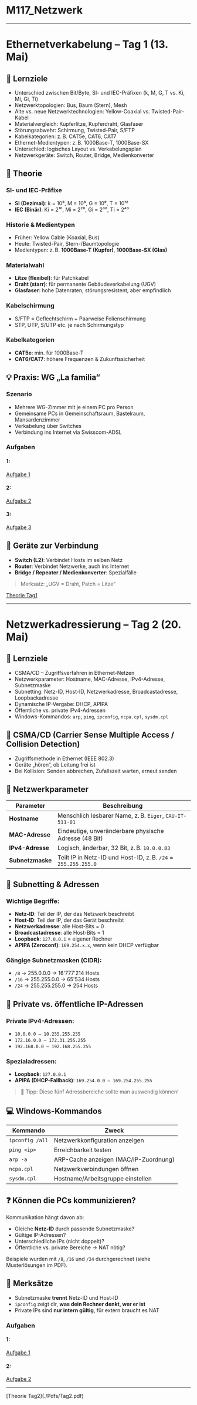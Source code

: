 # M117_Netzwerk
---
# Ethernetverkabelung – Tag 1 (13. Mai)

## 🎯 Lernziele
- Unterschied zwischen Bit/Byte, SI- und IEC-Präfixen (k, M, G, T vs. Ki, Mi, Gi, Ti)
- Netzwerktopologien: Bus, Baum (Stern), Mesh
- Alte vs. neue Netzwerktechnologien: Yellow-Coaxial vs. Twisted-Pair-Kabel
- Materialvergleich: Kupferlitze, Kupferdraht, Glasfaser
- Störungsabwehr: Schirmung, Twisted-Pair, S/FTP
- Kabelkategorien: z. B. CAT5e, CAT6, CAT7
- Ethernet-Medientypen: z. B. 1000Base-T, 1000Base-SX
- Unterschied: logisches Layout vs. Verkabelungsplan
- Netzwerkgeräte: Switch, Router, Bridge, Medienkonverter

## 📐 Theorie

### SI- und IEC-Präfixe
- **SI (Dezimal)**: k = 10³, M = 10⁶, G = 10⁹, T = 10¹²
- **IEC (Binär)**: Ki = 2¹⁰, Mi = 2²⁰, Gi = 2³⁰, Ti = 2⁴⁰

### Historie & Medientypen
- Früher: Yellow Cable (Koaxial, Bus)
- Heute: Twisted-Pair, Stern-/Baumtopologie
- Medientypen: z. B. **1000Base-T (Kupfer)**, **1000Base-SX (Glas)**

### Materialwahl
- **Litze (flexibel)**: für Patchkabel
- **Draht (starr)**: für permanente Gebäudeverkabelung (UGV)
- **Glasfaser**: hohe Datenraten, störungsresistent, aber empfindlich

### Kabelschirmung
- S/FTP = Geflechtschirm + Paarweise Folienschirmung
- STP, UTP, S/UTP etc. je nach Schirmungstyp

### Kabelkategorien
- **CAT5e**: min. für 1000Base-T
- **CAT6/CAT7**: höhere Frequenzen & Zukunftssicherheit

## 💡 Praxis: WG „La familia“

### Szenario
- Mehrere WG-Zimmer mit je einem PC pro Person
- Gemeinsame PCs in Gemeinschaftsraum, Bastelraum, Mansardenzimmer
- Verkabelung über Switches
- Verbindung ins Internet via Swisscom-ADSL

### Aufgaben
#### 1:
[Aufgabe 1](./Aufgaben/Tag1/Aufgabe1.md)
#### 2:
[Aufgabe 2](./Aufgaben/Tag1/Aufgabe2.md)
#### 3:
[Aufgabe 3](./Aufgaben/Tag1/Aufgabe3.md)

## 🔌 Geräte zur Verbindung
- **Switch (L2)**: Verbindet Hosts im selben Netz
- **Router**: Verbindet Netzwerke, auch ins Internet
- **Bridge / Repeater / Medienkonverter**: Spezialfälle

> Merksatz: „UGV = Draht, Patch = Litze“


[Theorie Tag1](./Pdfs/Tag1.pdf)

---

# Netzwerkadressierung – Tag 2 (20. Mai)

## 🎯 Lernziele
- CSMA/CD – Zugriffsverfahren in Ethernet-Netzen
- Netzwerkparameter: Hostname, MAC-Adresse, IPv4-Adresse, Subnetzmaske
- Subnetting: Netz-ID, Host-ID, Netzwerkadresse, Broadcastadresse, Loopbackadresse
- Dynamische IP-Vergabe: DHCP, APIPA
- Öffentliche vs. private IPv4-Adressen
- Windows-Kommandos: `arp`, `ping`, `ipconfig`, `ncpa.cpl`, `sysdm.cpl`


## 🔁 CSMA/CD (Carrier Sense Multiple Access / Collision Detection)
- Zugriffsmethode in Ethernet (IEEE 802.3)
- Geräte „hören“, ob Leitung frei ist
- Bei Kollision: Senden abbrechen, Zufallszeit warten, erneut senden


## 🧾 Netzwerkparameter

| Parameter       | Beschreibung |
|----------------|--------------|
| **Hostname**   | Menschlich lesbarer Name, z. B. `Eiger`, `CAU-IT-511-01` |
| **MAC-Adresse**| Eindeutige, unveränderbare physische Adresse (48 Bit) |
| **IPv4-Adresse** | Logisch, änderbar, 32 Bit, z. B. `10.0.0.83` |
| **Subnetzmaske**| Teilt IP in Netz-ID und Host-ID, z. B. `/24` = `255.255.255.0` |


## 🧮 Subnetting & Adressen

### Wichtige Begriffe:
- **Netz-ID**: Teil der IP, der das Netzwerk beschreibt
- **Host-ID**: Teil der IP, der das Gerät beschreibt
- **Netzwerkadresse**: alle Host-Bits = 0
- **Broadcastadresse**: alle Host-Bits = 1
- **Loopback**: `127.0.0.1` = eigener Rechner
- **APIPA (Zeroconf)**: `169.254.x.x`, wenn kein DHCP verfügbar

### Gängige Subnetzmasken (CIDR):
- `/8` → 255.0.0.0 → 16'777'214 Hosts
- `/16` → 255.255.0.0 → 65'534 Hosts
- `/24` → 255.255.255.0 → 254 Hosts


## 🔐 Private vs. öffentliche IP-Adressen

### Private IPv4-Adressen:
- `10.0.0.0 – 10.255.255.255`
- `172.16.0.0 – 172.31.255.255`
- `192.168.0.0 – 192.168.255.255`

### Spezialadressen:
- **Loopback**: `127.0.0.1`
- **APIPA (DHCP-Fallback)**: `169.254.0.0 – 169.254.255.255`

> 🔑 Tipp: Diese fünf Adressbereiche sollte man auswendig können!


## 💻 Windows-Kommandos

| Kommando       | Zweck                                |
|----------------|--------------------------------------|
| `ipconfig /all`| Netzwerkkonfiguration anzeigen       |
| `ping <ip>`    | Erreichbarkeit testen                |
| `arp -a`       | ARP-Cache anzeigen (MAC/IP-Zuordnung)|
| `ncpa.cpl`     | Netzwerkverbindungen öffnen          |
| `sysdm.cpl`    | Hostname/Arbeitsgruppe einstellen    |


## ❓ Können die PCs kommunizieren?

Kommunikation hängt davon ab:
- Gleiche **Netz-ID** durch passende Subnetzmaske?
- Gültige IP-Adressen?
- Unterschiedliche IPs (nicht doppelt)?
- Öffentliche vs. private Bereiche → NAT nötig?

Beispiele wurden mit `/8`, `/16` und `/24` durchgerechnet (siehe Musterlösungen im PDF).


## 🧠 Merksätze
- Subnetzmaske **trennt** Netz-ID und Host-ID
- `ipconfig` zeigt dir, **was dein Rechner denkt, wer er ist**
- Private IPs sind **nur intern gültig**, für extern braucht es NAT

### Aufgaben
#### 1:
[Aufgabe 1](./Aufgaben/Tag2/Aufgabe1.md)
#### 2:
[Aufgabe 2](./Aufgaben/Tag2/Aufgabe2.md)

<hr>
[Theorie Tag2](./Pdfs/Tag2.pdf)

